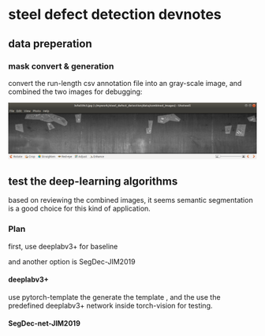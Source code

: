 # steel defect detection devnotes



## data preperation

### mask convert & generation

convert the run-length csv annotation file into an gray-scale image, and combined the two images for debugging:

![0.original_mask_combined](imgs/0.original_mask_combined.png)



## test the deep-learning algorithms

based on reviewing the combined images, it seems semantic segmentation is a good choice for this kind of application.

### Plan

first, use deeplabv3+ for baseline

and another option is SegDec-JIM2019



#### deeplabv3+ 

use pytorch-template the generate the template , and the use the predefined deeplabv3+ network inside torch-vision for testing.





#### SegDec-net-JIM2019

